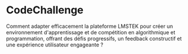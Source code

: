 # CodeChallenge
Comment adapter efficacement la plateforme LMSTEK pour créer un environnement d\'apprentissage et de compétition en algorithmique et programmation, offrant des défis progressifs, un feedback constructif et une expérience utilisateur engageante ?

